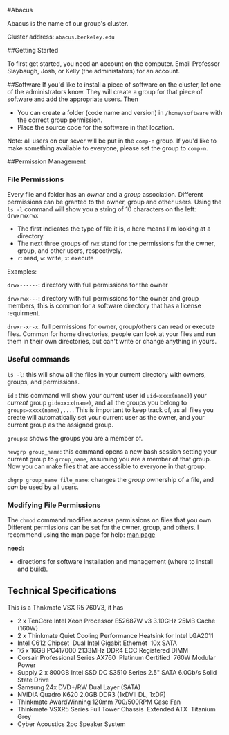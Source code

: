 #Abacus

Abacus is the name of our group's cluster.

Cluster address: `abacus.berkeley.edu`

##Getting Started 

To first get started, you need an account on the computer. 
Email Professor Slaybaugh, Josh, or Kelly (the administators) for an account.

##Software
If you'd like to install a piece of software on the cluster, let one of the
administrators know. 
They will create a group for that piece of software and add the appropriate
users.
Then
- You can create a folder (code name and version) in `/home/software` with the correct group permission.
- Place the source code for the software in that location. 

Note: all users on our sever will be put in the `comp-n` group. 
If you'd like to make something available to everyone, please set the group to
`comp-n`.

##Permission Management
### File Permissions

Every file and folder has an _owner_ and a _group_
association. Different permissions can be granted to the owner, group
and other users. Using the `ls -l` command will show you a string of
10 characters on the left: `drwxrwxrwx`

- The first indicates the type of file it is, `d` here means I'm
  looking at a directory.
- The next three groups of `rwx` stand for the permissions for the
  owner, group, and other users, respectively. 
- `r`: read, `w`: write, `x`: execute

Examples:

`drwx------`: directory with full permissions for the owner

`drwxrwx---`: directory with full permissions for the owner and group
members, this is common for a software directory that has a license
requirment.

`drwxr-xr-x`: full permissions for owner, group/others can read or
execute files. Common for home directories, people can look at your
files and run them in their own directories, but can't write or change
anything in yours.

### Useful commands

`ls -l`: this will show all the files in your current directory with
owners, groups, and permissions.

`id` : this command will show your current user id `uid=xxxx(name)`)
your _current_ group `gid=xxxx(name)`, and all the groups you belong
to `groups=xxxx(name),...`. This is important to keep
track of, as all files you create will automatically set your current
user as the owner, and your current group as the assigned group.

`groups`: shows the groups you are a member of.

`newgrp group_name`: this command opens a new bash session setting your current
group to `group_name`, assuming you are a member of that group. Now
you can make files that are accessible to everyone in that group.

`chgrp group_name file_name`: changes the _group_ ownership of a
file, and _can_ be used by all users.

### Modifying File Permissions

The `chmod` command modifies access permissions on files that you
own. Different permissions can be set for the owner, group, and
others. I recommend using the man page for help: [man page](http://ss64.com/bash/chmod.html)

**need:** 
* directions for software installation and management (where to install and
 build).

## Technical Specifications
This is a Thnkmate VSX R5 760V3, it has
* 2 x Ten­Core Intel Xeon Processor E5­2687W v3 3.10GHz 25MB Cache (160W)
* 2 x Thinkmate Quiet Cooling Performance Heatsink for Intel LGA2011
* Intel C612 Chipset ­ Dual Intel Gigabit Ethernet ­ 10x SATA
* 16 x 16GB PC4­17000 2133MHz DDR4 ECC Registered DIMM
* Corsair Professional Series AX760 ­ Platinum Certified ­ 760W Modular Power
* Supply 2 x 800GB Intel SSD DC S3510 Series 2.5" SATA 6.0Gb/s Solid State Drive
* Samsung 24x DVD+/­RW Dual Layer (SATA)
* NVIDIA Quadro K620 2.0GB DDR3 (1xDVI­I DL, 1xDP)
* Thinkmate Award­Winning 120mm 700/500RPM Case Fan
* Thinkmate VSX­R5 Series Full Tower Chassis ­ Extended ATX ­ Titanium Grey
* Cyber Acoustics 2pc Speaker System
